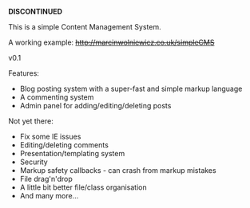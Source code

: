 **DISCONTINUED**

This is a simple Content Management System.

A working example: ~~http://marcinwolniewicz.co.uk/simpleCMS~~

v0.1

Features:

* Blog posting system with a super-fast and simple markup language
* A commenting system
* Admin panel for adding/editing/deleting posts

Not yet there:

* Fix some IE issues
* Editing/deleting comments
* Presentation/templating system
* Security
* Markup safety callbacks - can crash from markup mistakes
* File drag'n'drop
* A little bit better file/class organisation
* And many more...
